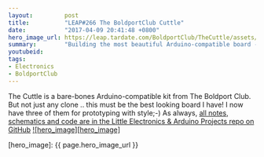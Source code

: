 ```yaml
---
layout:         post
title:          "LEAP#266 The BoldportClub Cuttle"
date:           "2017-04-09 20:41:48 +0800"
hero_image_url: https://leap.tardate.com/BoldportClub/TheCuttle/assets/TheCuttle_build.jpg
summary:        "Building the most beautiful Arduino-compatible board - the Boldport Club Cuttle (Project #6)"
youtubeid:
tags:
- Electronics
- BoldportClub
---
```


The Cuttle is a bare-bones Arduino-compatible kit from The Boldport Club.
But not just any clone .. this must be the best looking board I have!
I now have three of them for prototyping with style;-)
As always, [all notes, schematics and code are in the Little Electronics & Arduino Projects repo on GitHub][project]
[![hero_image][hero_image]][project]

[leap]: https://leap.tardate.com
[project]: https://github.com/tardate/LittleArduinoProjects/tree/master/BoldportClub/TheCuttle
[hero_image]: {{ page.hero_image_url }}
